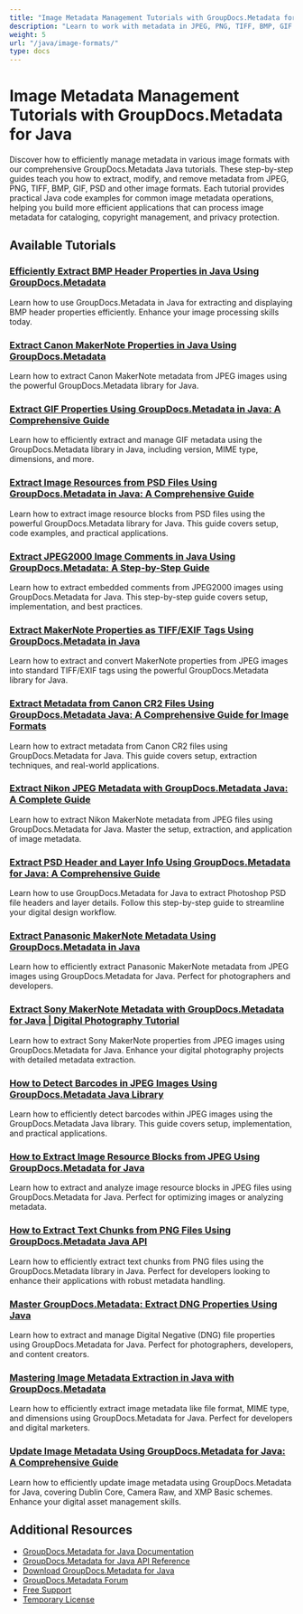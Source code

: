 ```yaml
---
title: "Image Metadata Management Tutorials with GroupDocs.Metadata for Java"
description: "Learn to work with metadata in JPEG, PNG, TIFF, BMP, GIF and other image formats with these GroupDocs.Metadata Java tutorials."
weight: 5
url: "/java/image-formats/"
type: docs
---
```

# Image Metadata Management Tutorials with GroupDocs.Metadata for Java

Discover how to efficiently manage metadata in various image formats with our comprehensive GroupDocs.Metadata Java tutorials. These step-by-step guides teach you how to extract, modify, and remove metadata from JPEG, PNG, TIFF, BMP, GIF, PSD and other image formats. Each tutorial provides practical Java code examples for common image metadata operations, helping you build more efficient applications that can process image metadata for cataloging, copyright management, and privacy protection.

## Available Tutorials

### [Efficiently Extract BMP Header Properties in Java Using GroupDocs.Metadata](./master-bmp-header-properties-groupdocs-metadata-java/)
Learn how to use GroupDocs.Metadata in Java for extracting and displaying BMP header properties efficiently. Enhance your image processing skills today.

### [Extract Canon MakerNote Properties in Java Using GroupDocs.Metadata](./extract-canon-maker-note-properties-groupdocs-metadata-java/)
Learn how to extract Canon MakerNote metadata from JPEG images using the powerful GroupDocs.Metadata library for Java.

### [Extract GIF Properties Using GroupDocs.Metadata in Java&#58; A Comprehensive Guide](./extract-gif-properties-groupdocs-metadata-java/)
Learn how to efficiently extract and manage GIF metadata using the GroupDocs.Metadata library in Java, including version, MIME type, dimensions, and more.

### [Extract Image Resources from PSD Files Using GroupDocs.Metadata in Java&#58; A Comprehensive Guide](./extract-image-resources-psd-groupdocs-metadata-java/)
Learn how to extract image resource blocks from PSD files using the powerful GroupDocs.Metadata library for Java. This guide covers setup, code examples, and practical applications.

### [Extract JPEG2000 Image Comments in Java Using GroupDocs.Metadata&#58; A Step-by-Step Guide](./extract-jpeg2000-image-comments-java-groupdocs-metadata/)
Learn how to extract embedded comments from JPEG2000 images using GroupDocs.Metadata for Java. This step-by-step guide covers setup, implementation, and best practices.

### [Extract MakerNote Properties as TIFF/EXIF Tags Using GroupDocs.Metadata in Java](./groupdocs-metadata-java-makernote-extraction/)
Learn how to extract and convert MakerNote properties from JPEG images into standard TIFF/EXIF tags using the powerful GroupDocs.Metadata library for Java.

### [Extract Metadata from Canon CR2 Files Using GroupDocs.Metadata Java&#58; A Comprehensive Guide for Image Formats](./extract-metadata-groupdocs-metadata-canon-cr2/)
Learn how to extract metadata from Canon CR2 files using GroupDocs.Metadata for Java. This guide covers setup, extraction techniques, and real-world applications.

### [Extract Nikon JPEG Metadata with GroupDocs.Metadata Java&#58; A Complete Guide](./groupdocs-metadata-java-nikon-maker-note-extraction/)
Learn how to extract Nikon MakerNote metadata from JPEG files using GroupDocs.Metadata for Java. Master the setup, extraction, and application of image metadata.

### [Extract PSD Header and Layer Info Using GroupDocs.Metadata for Java&#58; A Comprehensive Guide](./extract-psd-header-layer-info-groupdocs-metadata/)
Learn how to use GroupDocs.Metadata for Java to extract Photoshop PSD file headers and layer details. Follow this step-by-step guide to streamline your digital design workflow.

### [Extract Panasonic MakerNote Metadata Using GroupDocs.Metadata in Java](./extract-panasonic-maker-note-groupdocs-metadata-java/)
Learn how to efficiently extract Panasonic MakerNote metadata from JPEG images using GroupDocs.Metadata for Java. Perfect for photographers and developers.

### [Extract Sony MakerNote Metadata with GroupDocs.Metadata for Java | Digital Photography Tutorial](./extract-sony-makernote-groupdocs-metadata-java/)
Learn how to extract Sony MakerNote properties from JPEG images using GroupDocs.Metadata for Java. Enhance your digital photography projects with detailed metadata extraction.

### [How to Detect Barcodes in JPEG Images Using GroupDocs.Metadata Java Library](./detect-barcodes-jpeg-groupdocs-metadata-java/)
Learn how to efficiently detect barcodes within JPEG images using the GroupDocs.Metadata Java library. This guide covers setup, implementation, and practical applications.

### [How to Extract Image Resource Blocks from JPEG Using GroupDocs.Metadata for Java](./extract-jpeg-image-resource-blocks-groupdocs-metadata-java/)
Learn how to extract and analyze image resource blocks in JPEG files using GroupDocs.Metadata for Java. Perfect for optimizing images or analyzing metadata.

### [How to Extract Text Chunks from PNG Files Using GroupDocs.Metadata Java API](./extract-text-chunks-png-groupdocs-metadata-java/)
Learn how to efficiently extract text chunks from PNG files using the GroupDocs.Metadata library in Java. Perfect for developers looking to enhance their applications with robust metadata handling.

### [Master GroupDocs.Metadata&#58; Extract DNG Properties Using Java](./mastering-groupdocs-metadata-java-dng-properties-extraction/)
Learn how to extract and manage Digital Negative (DNG) file properties using GroupDocs.Metadata for Java. Perfect for photographers, developers, and content creators.

### [Mastering Image Metadata Extraction in Java with GroupDocs.Metadata](./groupdocs-metadata-java-extract-image-metadata/)
Learn how to efficiently extract image metadata like file format, MIME type, and dimensions using GroupDocs.Metadata for Java. Perfect for developers and digital marketers.

### [Update Image Metadata Using GroupDocs.Metadata for Java&#58; A Comprehensive Guide](./update-image-metadata-groupdocs-metadata-java/)
Learn how to efficiently update image metadata using GroupDocs.Metadata for Java, covering Dublin Core, Camera Raw, and XMP Basic schemes. Enhance your digital asset management skills.

## Additional Resources

- [GroupDocs.Metadata for Java Documentation](https://docs.groupdocs.com/metadata/java/)
- [GroupDocs.Metadata for Java API Reference](https://reference.groupdocs.com/metadata/java/)
- [Download GroupDocs.Metadata for Java](https://releases.groupdocs.com/metadata/java/)
- [GroupDocs.Metadata Forum](https://forum.groupdocs.com/c/metadata)
- [Free Support](https://forum.groupdocs.com/)
- [Temporary License](https://purchase.groupdocs.com/temporary-license/)
